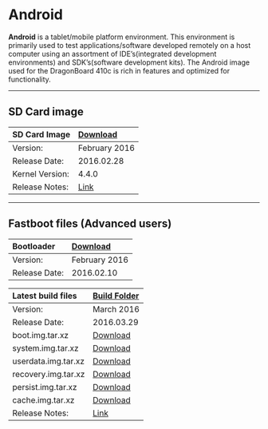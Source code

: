 # Android

**Android** is a tablet/mobile platform environment. This environment is primarily used to test applications/software developed remotely on a host computer using an assortment of IDE’s(integrated development environments) and SDK’s(software development kits). The Android image used for the DragonBoard 410c is rich in features and optimized for functionality.

***

## SD Card image

|   SD Card Image    |    [Download](http://builds.96boards.org/releases/dragonboard410c/qualcomm/android/latest/dragonboard410c_sdcard_install_android-*.zip)    |
|:------------------|:-----------------------|
|Version:           |February 2016           |
|Release Date:      |2016.02.28              | 
|Kernel Version:    |4.4.0                   |
|Release Notes:     |[Link](http://linaro.co/1M1coav)       |

***

## Fastboot files (Advanced users)

|   Bootloader    |    [Download](http://builds.96boards.org/releases/dragonboard410c/linaro/rescue/latest/dragonboard410c_bootloader_emmc_android-*.zip)    |
|:------------------|:-----------------------|
|Version:           |February 2016           |
|Release Date:      |2016.02.10              | 

|   Latest build files    |    [Build Folder](http://builds.96boards.org/releases/dragonboard410c/qualcomm/android/latest/) |
|:------------------------|:-----------------------|
|Version:                 |March 2016           |
|Release Date:            |2016.03.29              | 
|boot.img.tar.xz          |[Download](http://builds.96boards.org/releases/dragonboard410c/qualcomm/android/latest/boot.img.tar.xz)            |
|system.img.tar.xz        |[Download](http://builds.96boards.org/releases/dragonboard410c/qualcomm/android/latest/system.img.tar.xz)            |
|userdata.img.tar.xz      |[Download](http://builds.96boards.org/releases/dragonboard410c/qualcomm/android/latest/userdata.img.tar.xz)            |
|recovery.img.tar.xz      |[Download](http://builds.96boards.org/releases/dragonboard410c/qualcomm/android/latest/recovery.img.tar.xz)            |
|persist.img.tar.xz       |[Download](http://builds.96boards.org/releases/dragonboard410c/qualcomm/android/latest/persist.img.tar.xz)            |
|cache.img.tar.xz         |[Download](http://builds.96boards.org/releases/dragonboard410c/qualcomm/android/latest/cache.img.tar.xz)            |
|Release Notes:     |[Link](http://linaro.co/1M1coav)       |


